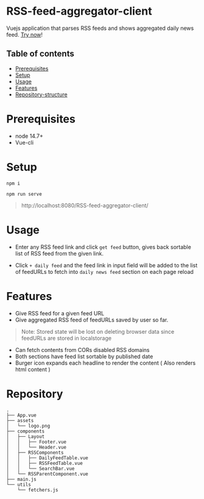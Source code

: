 # RSS-feed-aggregator-client
Vuejs application that parses RSS feeds and shows aggregated daily news feed. [Try now](https://anaswaratrajan.github.io/RSS-feed-aggregator-client/)!

## Table of contents

- [Prerequisites](#prerequisites)
- [Setup](#Setup)
- [Usage](#Usage)
- [Features](#Features)
- [Repository-structure ](#Repository-structure )

# Prerequisites

* node 14.7+
* Vue-cli

# Setup

```
npm i

npm run serve
```

> http://localhost:8080/RSS-feed-aggregator-client/

# Usage 

* Enter any RSS feed link and click `get feed`  button, gives back sortable list of RSS feed from the given link.

* Click `+ daily feed` and the feed link in input field will be added to the list of feedURLs to fetch into `daily news feed` section on each page reload

# Features

* Give RSS feed for a given feed URL
* Give aggregated RSS feed of feedURLs saved by user so far. 
> Note: Stored state will be lost on deleting browser data since feedURLs are stored in localstorage
* Can fetch contents from CORs disabled RSS domains
* Both sections have feed list sortable by published date
* Burger icon expands each headline to render the content ( Also renders html content )

# Repository 

```
.
├── App.vue
├── assets
│   └── logo.png
├── components
│   ├── Layout
│   │   ├── Footer.vue
│   │   └── Header.vue
│   ├── RSSComponents
│   │   ├── DailyFeedTable.vue
│   │   ├── RSSFeedTable.vue
│   │   └── SearchBar.vue
│   └── RSSParentComponent.vue
├── main.js
└── utils
    └── fetchers.js
```